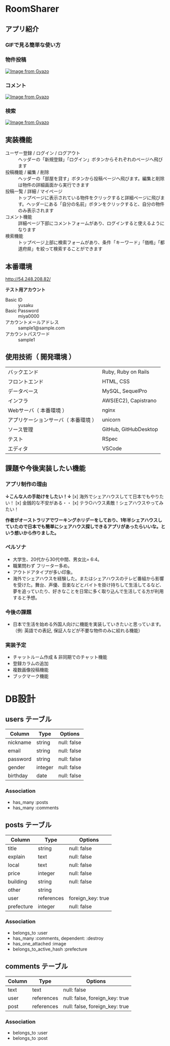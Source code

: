 # RoomSharer

## アプリ紹介

### GIFで見る簡単な使い方
### 物件投稿
[![Image from Gyazo](https://i.gyazo.com/c2ac1acb7cd230a778f00e7e6d3ab430.gif)](https://gyazo.com/c2ac1acb7cd230a778f00e7e6d3ab430)

### コメント
[![Image from Gyazo](https://i.gyazo.com/ed11b14f8f5aaaf01fcc60dda6edb9c7.gif)](https://gyazo.com/ed11b14f8f5aaaf01fcc60dda6edb9c7)

### 検索
[![Image from Gyazo](https://i.gyazo.com/da61d82374ab6e33b2e2cf8e791ddc81.gif)](https://gyazo.com/da61d82374ab6e33b2e2cf8e791ddc81)


## 実装機能

<dl>
  <dt>ユーザー登録 / ログイン / ログアウト</dt>
    <dd>ヘッダーの「新規登録」「ログイン」ボタンからそれぞれのページへ飛びます</dd>
  <dt>投稿機能 / 編集 / 削除</dt>
    <dd>ヘッダーの「部屋を貸す」ボタンから投稿ページへ飛びます。編集と削除は物件の詳細画面から実行できます</dd>
  <dt>投稿一覧 / 詳細 / マイページ</dt>
    <dd>トップページに表示されている物件をクリックすると詳細ページに飛びます。ヘッダーにある「自分の名前」ボタンをクリックすると、自分の物件のみ表示されます</dd>
  <dt>コメント機能</dt>
    <dd>詳細ページ下部にコメントフォームがあり、ログインすると使えるようになります</dd>
  <dt>検索機能</dt>
    <dd>トップページ上部に検索フォームがあり、条件「キーワード」「価格」「都道府県」を絞って検索することができます</dd>
</dl>


## 本番環境
http://54.248.208.82/

**テスト用アカウント**
<dl>
  <dt>Basic ID</dt>
  <dd>yusaku</dd>
  <dt>Basic Password</dt>
  <dd>miya0000</dd>
  <dt>アカウントメールアドレス</dt>
  <dd>sample1@sample.com</dd>
  <dt>アカウントパスワード</dt>
  <dd>sample1</dd>
</dl>


## 使用技術（ 開発環境 ）
|                                |                      |
| ------------------------------ | -------------------- |
| バックエンド                     | Ruby, Ruby on Rails  |
| フロントエンド                   | HTML, CSS            |
| データベース                     | MySQL, SequelPro     |
| インフラ                        | AWS(EC2), Capistrano  |
| Webサーバ（ 本番環境 ）           | nginx                 |
| アプリケーションサーバ（ 本番環境 ） | unicorn               |
| ソース管理                       | GitHub, GitHubDesktop |
| テスト                          | RSpec                 |
| エディタ                        | VSCode                |

## 課題や今後実装したい機能

### アプリ制作の理由

**↓こんな人の手助けをしたい！↓**
[x] 海外でシェアハウスしてて日本でもやりたい！
[x] 金銭的な不安がある・・
[x] テラ○ハウス素敵！シェアハウスやってみたい！

**作者がオーストラリアでワーキングホリデーをしており、1年半シェアハウスしていたので日本でも簡単にシェアハウス探しできるアプリがあったらいいな。という想いから作りました。**



### ペルソナ
- 大学生、20代から30代中間、男女比= 6:4。
- 職業問わず フリーター多め。
- アウトドアタイプが多い印象。
- 海外でシェアハウスを経験した。またはシェアハウスのテレビ番組から影響を受けた。舞台、声優、音楽などとバイトを掛け持ちして生活してるなど、夢を追っていたり、好きなことを日常に多く取り込んで生活してる方が利用すると予想。

### 今後の課題
- 日本で生活を始める外国人向けに機能を実装していきたいと思っています。（例: 英語での表記, 保証人などが不要な物件のみに絞れる機能）

### 実装予定
- チャットルーム作成 & 非同期でのチャット機能
- 登録カラムの追加
- 複数画像投稿機能
- ブックマーク機能


# DB設計

## users テーブル

| Column           | Type   | Options     |
| ---------------- | ------ | ----------- |
| nickname         | string | null: false |
| email            | string | null: false |
| password         | string | null: false |
| gender           | integer| null: false |
| birthday         | date   | null: false |

### Association

- has_many :posts
- has_many :comments


## posts テーブル

| Column        | Type       | Options                        |
| ------------- | ---------- | ------------------------------ |
| title         | string     | null: false                    |
| explain       | text       | null: false                    |
| local         | text       | null: false                    |
| price         | integer    | null: false                    |
| building      | string     | null: false                    |
| other         | string     |                                |
| user          | references | foreign_key: true              |
| prefecture    | integer    | null: false                    |


### Association

- belongs_to :user
- has_many :comments, dependent: :destroy
- has_one_attached :image
- belongs_to_active_hash :prefecture


## comments テーブル

| Column        | Type       | Options                        |
| ------------- | ---------- | ------------------------------ |
| text          | text       | null: false                    |
| user          | references | null: false, foreign_key: true |
| post          | references | null: false, foreign_key: true |

### Association

- belongs_to :user
- belongs_to :post
